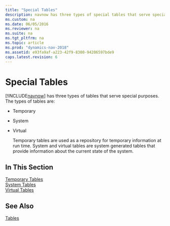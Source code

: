 ```yaml
---
title: "Special Tables"
description: navnow has three types of special tables that serve special purposes. The types of tables are Temporary, System and Virtual.
ms.custom: na
ms.date: 06/05/2016
ms.reviewer: na
ms.suite: na
ms.tgt_pltfrm: na
ms.topic: article
ms.prod: "dynamics-nav-2018"
ms.assetid: e93fa9af-a223-42f9-8300-94206597bde9
caps.latest.revision: 6
---
```

# Special Tables
[!INCLUDE[navnow](includes/navnow_md.md)] has three types of tables that serve special purposes. The types of tables are:  

- Temporary  

- System  

- Virtual  

  Temporary tables are used as a repository for temporary information at run time. System and virtual tables are system generated tables that provide information about the current state of the system.  

## In This Section  
 [Temporary Tables](Temporary-Tables.md)  
  [System Tables](System-Tables.md)  
  [Virtual Tables](Virtual-Tables.md)  

## See Also  
 [Tables](Tables.md)

